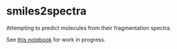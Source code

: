 # smiles2spectra

Attempting to predict molecules from their fragmentation spectra.

See [this notebook](notebooks/Spectra2Fingerprint.ipynb) for work in progress.